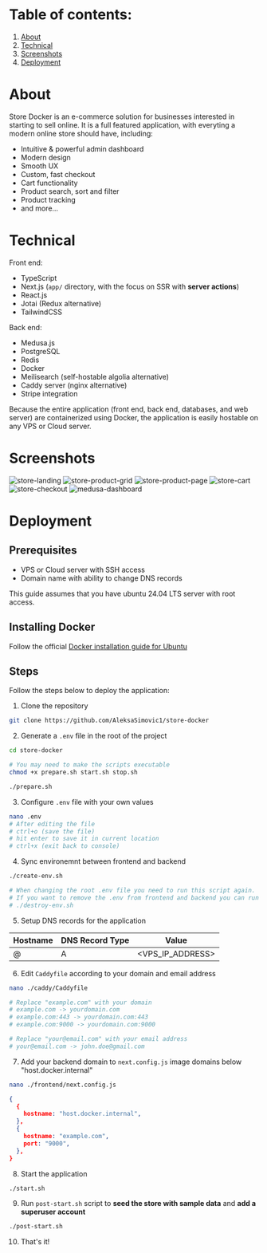 # Table of contents:

1. [About](about)
2. [Technical](technical)
3. [Screenshots](screenshots)
4. [Deployment](deployment)

# About

Store Docker is an e-commerce solution for businesses interested in starting to sell online.
It is a full featured application, with everyting a modern online store should have, including:

- Intuitive & powerful admin dashboard
- Modern design
- Smooth UX
- Custom, fast checkout
- Cart functionality
- Product search, sort and filter
- Product tracking
- and more...

# Technical

Front end:

- TypeScript
- Next.js (`app/` directory, with the focus on SSR with **server actions**)
- React.js
- Jotai (Redux alternative)
- TailwindCSS

Back end:

- Medusa.js
- PostgreSQL
- Redis
- Docker
- Meilisearch (self-hostable algolia alternative)
- Caddy server (nginx alternative)
- Stripe integration

Because the entire application (front end, back end, databases, and web server) are containerized using Docker, the application is easily hostable on any VPS or Cloud server.

# Screenshots

![store-landing](https://github.com/user-attachments/assets/1e02520f-4368-4d8e-aeaa-d0f8f45118e6)
![store-product-grid](https://github.com/user-attachments/assets/1da8afd2-b0c9-47f8-b7c6-55cc47b1269e)
![store-product-page](https://github.com/user-attachments/assets/7d7cf30c-75ac-40e4-8455-24c2a4730250)
![store-cart](https://github.com/user-attachments/assets/0bce5862-d1ee-4be2-bd33-f7c1e8316d52)
![store-checkout](https://github.com/user-attachments/assets/0991302d-32ae-4536-aa14-73797f9db88e)
![medusa-dashboard](https://github.com/user-attachments/assets/1b0cb880-d0c8-4e2c-bf3d-60e4b739f751)

# Deployment

## Prerequisites

- VPS or Cloud server with SSH access
- Domain name with ability to change DNS records

This guide assumes that you have ubuntu 24.04 LTS server with root access.

## Installing Docker

Follow the official [Docker installation guide for Ubuntu](https://docs.docker.com/engine/install/ubuntu/)

## Steps

Follow the steps below to deploy the application:

1. Clone the repository

```bash
git clone https://github.com/AleksaSimovic1/store-docker
```

2. Generate a `.env` file in the root of the project

```bash
cd store-docker

# You may need to make the scripts executable
chmod +x prepare.sh start.sh stop.sh

./prepare.sh
```

3. Configure `.env` file with your own values

```bash
nano .env
# After editing the file
# ctrl+o (save the file)
# hit enter to save it in current location
# ctrl+x (exit back to console)
```

4. Sync environemnt between frontend and backend

```bash
./create-env.sh

# When changing the root .env file you need to run this script again.
# If you want to remove the .env from frontend and backend you can run
# ./destroy-env.sh
```

5. Setup DNS records for the application

| Hostname | DNS Record Type | Value            |
| -------- | --------------- | ---------------- |
| @        | A               | <VPS_IP_ADDRESS> |

6. Edit `Caddyfile` according to your domain and email address

```bash
nano ./caddy/Caddyfile
```

```bash
# Replace "example.com" with your domain
# example.com -> yourdomain.com
# example.com:443 -> yourdomain.com:443
# example.com:9000 -> yourdomain.com:9000

# Replace "your@email.com" with your email address
# your@email.com -> john.doe@gmail.com
```

7. Add your backend domain to `next.config.js` image domains below "host.docker.internal"

```bash
nano ./frontend/next.config.js
```

```json
{
  {
    hostname: "host.docker.internal",
  },
  {
    hostname: "example.com",
    port: "9000",
  },
}
```

8. Start the application

```bash
./start.sh
```

9. Run `post-start.sh` script to **seed the store with sample data** and **add a superuser account**

```bash
./post-start.sh
```

10. That's it!
